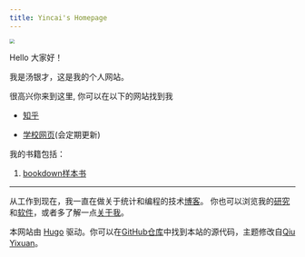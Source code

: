 ```yaml
---
title: Yincai's Homepage
---
```


<img src="/images/avatar.jpeg" class="align-right" style="zoom:55%;"/>


Hello 大家好！

我是汤银才，这是我的个人网站。

很高兴你来到这里, 你可以在以下的网站找到我

- [知乎](https://www.zhihu.com/people/tang-yin-cai-52)

- [学校网页](https://faculty.ecnu.edu.cn/_s35/tyc/main.psp)(会定期更新)

我的书籍包括：

1. [bookdown样本书](https://tangyc8866.github.io/bookdown-tyc/)


---

从工作到现在，我一直在做关于统计和编程的技术[博客](/blogs/)。
你也可以浏览我的[研究](/research/)和[软件](/software/)，或者多了解一点[关于我](/about/)。

本网站由 [Hugo](https://gohugo.io/) 驱动。你可以在[GitHub仓库](https://github.com/yixuan/hugo-blog-en)中找到本站的源代码，主题修改自[Qiu Yixuan](https://github.com/yixuan/hugo-blog-en)。 
